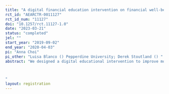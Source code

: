 ```yaml
---
title: "A digital financial education intervention on financial well-being among college students"
rct_id: "AEARCTR-0011127"
rct_id_num: "11127"
doi: "10.1257/rct.11127-1.0"
date: "2023-03-21"
status: "completed"
jel: ""
start_year: "2019-09-02"
end_year: "2020-04-03"
pi: "Anna Choi"
pi_other: "Luisa Blanco () Pepperdine University; Derek Stoutland () "
abstract: "We designed a digital educational intervention to improve money management practices and financial well-being among college students, where we delivered weekly nudges for three months via mobile phone and email to review and complete activities from the online platform CashCourse. We evaluated our intervention using a randomized controlled trial (RCT) and the outcome variables of interest are the financial self-efficacy scale (FSES) and financial health score (FHS).

"
layout: registration
---
```


